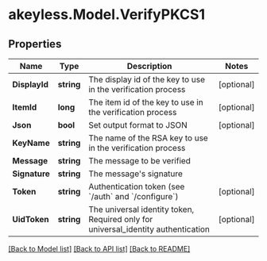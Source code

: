 # akeyless.Model.VerifyPKCS1

## Properties

Name | Type | Description | Notes
------------ | ------------- | ------------- | -------------
**DisplayId** | **string** | The display id of the key to use in the verification process | [optional] 
**ItemId** | **long** | The item id of the key to use in the verification process | [optional] 
**Json** | **bool** | Set output format to JSON | [optional] 
**KeyName** | **string** | The name of the RSA key to use in the verification process | 
**Message** | **string** | The message to be verified | 
**Signature** | **string** | The message&#39;s signature | 
**Token** | **string** | Authentication token (see &#x60;/auth&#x60; and &#x60;/configure&#x60;) | [optional] 
**UidToken** | **string** | The universal identity token, Required only for universal_identity authentication | [optional] 

[[Back to Model list]](../README.md#documentation-for-models) [[Back to API list]](../README.md#documentation-for-api-endpoints) [[Back to README]](../README.md)

